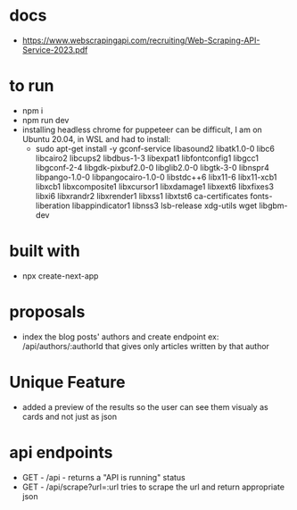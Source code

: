 # docs
   * https://www.webscrapingapi.com/recruiting/Web-Scraping-API-Service-2023.pdf

# to run
   * npm i
   * npm run dev 
   * installing headless chrome for puppeteer can be difficult, I am on Ubuntu 20.04, in WSL and had to install:  
      * sudo apt-get install -y gconf-service libasound2 libatk1.0-0 libc6 libcairo2 libcups2 libdbus-1-3 libexpat1 libfontconfig1 libgcc1 libgconf-2-4 libgdk-pixbuf2.0-0 libglib2.0-0 libgtk-3-0 libnspr4 libpango-1.0-0 libpangocairo-1.0-0 libstdc++6 libx11-6 libx11-xcb1 libxcb1 libxcomposite1 libxcursor1 libxdamage1 libxext6 libxfixes3 libxi6 libxrandr2 libxrender1 libxss1 libxtst6 ca-certificates fonts-liberation libappindicator1 libnss3 lsb-release xdg-utils wget libgbm-dev


# built with  
   * npx create-next-app

# proposals
   * index the blog posts' authors and create endpoint ex: /api/authors/:authorId that gives only articles written by that author

# Unique Feature
   * added a preview of the results so the user can see them visualy as cards and not just as json

# api endpoints
   * GET - /api - returns a "API is running" status
   * GET - /api/scrape?url=:url tries to scrape the url and return appropriate json

